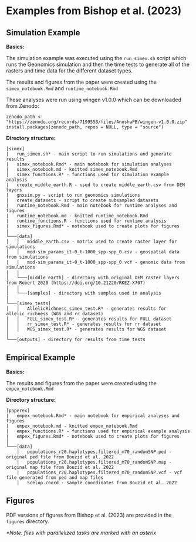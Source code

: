 Examples from Bishop et al. (2023)
================

## Simulation Example

**Basics:**

The simulation example was executed using the `run_simex.sh` script
which runs the Geonomics simulation and then the time tests to generate
all of the rasters and time data for the different dataset types.

The results and figures from the paper were created using the
`simex_notebook.Rmd` and `runtime_notebook.Rmd`

These analyses were run using wingen v1.0.0 which can be downloaded from
Zenodo:

    zenodo_path <- "https://zenodo.org/records/7199558/files/AnushaPB/wingen-v1.0.0.zip"
    install.packages(zenodo_path, repos = NULL, type = "source")

**Directory structure:**

    [simex]
    |   run_simex.sh* - main script to run simulations and generate results
    |   simex_notebook.Rmd* - main notebook for simulation analyses
    |   simex_notebook.md - knitted simex_notebook.Rmd
    │   simex_functions.R* - functions used for simulation example analysis
    |   create_middle_earth.R - used to create middle_earth.csv from DEM layers
    |   gnxsim.py - script to run geonomics simulations
    |   create_datasets - script to create subsampled datasets
    |   runtime_notebook.Rmd - main notebook for runtime analyses and figures
    |   runtime_notebook.md - knitted runtime_notebook.Rmd 
    |   runtime_functions.R - functions used for runtime analysis
    |   simex_figures.Rmd* - notebook used to create plots for figures
    |
    └───[data]
    │   │   middle_earth.csv - matrix used to create raster layer for simulations
    │   │   mod-sim_params_it-0_t-1000_spp-spp_0.csv - geospatial data from simulations
    |   |   mod-sim_params_it-0_t-1000_spp-spp_0.vcf - genomic data from simulations
    |   |   
    │   └───[middle_earth] - directory with original DEM raster layers from Robert 2020 (https://doi.org/10.21220/RKEZ-X707)
    │   │
    │   └───[samples] - directory with samples used in analysis
    |
    └───[simex_tests]
    │   │   AllelicRichness_simex_test.R* - generates results for allelic_richness (WGS and rr dataset)
    │   │   FULL_simex_test.R* - generates results for FULL dataset
    │   │   rr_simex_test.R* - generates results for rr dataset
    │   │   WGS_simex_test.R* - generates results for WGS dataset
    │   
    └───[outputs] - directory for results from time tests

## Empirical Example

**Basics:**

The results and figures from the paper were created using the
`empex_notebook.Rmd`

**Directory structure:**

    [paperex]
    |   empex_notebook.Rmd* - main notebook for empirical analyses and figures
    |   empex_notebook.md - knitted empex_notebook.Rmd
    |   empex_functions.R* - functions used for empirical example analysis
    |   empex_figures.Rmd* - notebook used to create plots for figures
    │
    └───[data]
        │   populations_r20.haplotypes.filtered_m70_randomSNP.ped - original ped file from Bouzid et al. 2022
        │   populations_r20.haplotypes.filtered_m70_randomSNP.map - original map file from Bouzid et al. 2022
        |   populations_r20.haplotypes.filtered_m70_randomSNP.vcf - vcf file generated from ped and map files
        │   Scelop.coord - sample coordinates from Bouzid et al. 2022

## Figures

PDF versions of figures from Bishop et al. (2023) are provided in the
`figures` directory.

*\*Note: files with parallelized tasks are marked with an asterix*

